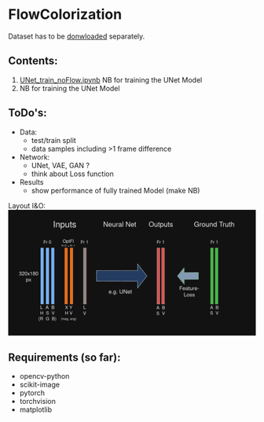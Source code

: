 # FlowColorization

Dataset has to be [donwloaded](https://davischallenge.org/davis2017/code.html) separately.

## Contents:
1. [UNet_train_noFlow.ipynb](UNet_train_noFlow.ipynb)
NB for training the UNet Model
2. NB for training the UNet Model


## ToDo's:
- Data:
  - test/train split
  - data samples including >1 frame difference
- Network:
  - UNet, VAE, GAN ?
  - think about Loss function
- Results
  - show performance of fully trained Model (make NB)

Layout I&O:
![NN IO Design](https://github.com/jan-spr/FlowColorization/blob/main/NN%20Diagram.png?raw=true)

## Requirements (so far):
- opencv-python
- scikit-image
- pytorch
- torchvision
- matplotlib
